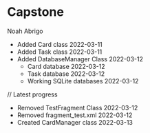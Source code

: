 # Capstone

Noah Abrigo

- Added Card class                  2022-03-11
- Added Task class                  2022-03-11
- Added DatabaseManager Class       2022-03-12
    - Card database                 2022-03-12
    - Task database                 2022-03-12
    - Working SQLite databases      2022-03-12


// Latest progress
- Removed TestFragment Class        2022-03-12
- Removed fragment_test.xml         2022-03-12
- Created CardManager class         2022-03-13
